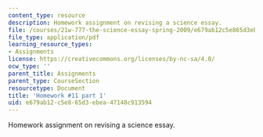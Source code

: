 ```yaml
---
content_type: resource
description: Homework assignment on revising a science essay.
file: /courses/21w-777-the-science-essay-spring-2009/e679ab12c5e865d3ebea47148c913594_MIT21W_777s09_assn09_hw11part1.pdf
file_type: application/pdf
learning_resource_types:
- Assignments
license: https://creativecommons.org/licenses/by-nc-sa/4.0/
ocw_type: ''
parent_title: Assignments
parent_type: CourseSection
resourcetype: Document
title: 'Homework #11 part 1'
uid: e679ab12-c5e8-65d3-ebea-47148c913594
---
```

Homework assignment on revising a science essay.
